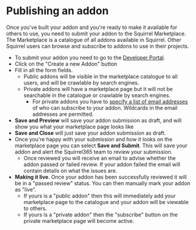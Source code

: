 # Publishing an addon

Once you've built your addon and you're ready to make it available for others to use, you need to submit your addon to the Squirrel Marketplace. The Marketplace is a catalogue of all addons available in Squirrel. Other Squirrel users can browse and subscribe to addons to use in their projects. &#x20;

* To submit your addon you need to go to the [Developer Portal](https://cloud.squirrel365.io/account/main/developer/).
* Click on the "Create a new Addon" button
* Fill in all the form fields.
  * Public addons will be visible in the marketplace catalogue to all users, and will be crawlable by search engines.
  * Private addons will have a marketplace page but it will not be searchable in the catalogue or crawlable by search engines.
    * For private addons you have to [specify a list of email addresses](restricting-private-addons.md) of who can subscribe to your addon. Wildcards in the email addresses are permitted.&#x20;
* **Save and Preview** will save your addon submission as draft, and will show you what your marketplace page looks like
* **Save and Close** will just save your addon submission as draft.
* Once you're happy with your submission and how it looks on the marketplace page you can select **Save and Submit**. This will save your addon and alert the Squirrel365 team to review your submission.
  * Once reviewed you will receive an email to advise whether the addon passed or failed review.  If your addon failed the email will contain details on what the issues are.
* **Making it live**. Once your addon has been successfully reviewed it will be in a "passed review" status.  You can then manually mark your addon as "live".
  * If yours is a "public addon" then this will immediately add your marketplace page to the catalogue and your addon will be viewable to others.&#x20;
  * If yours is a "private addon" then the "subscribe" button on the private marketplace page will become active.
